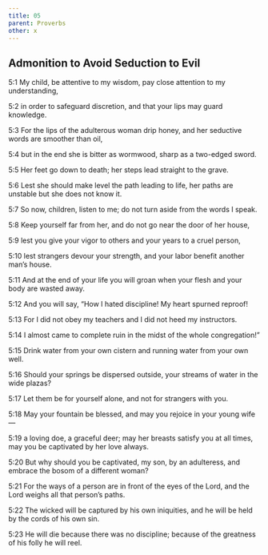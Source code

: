 ```yaml
---
title: 05
parent: Proverbs
other: x
---
```


## Admonition to Avoid Seduction to Evil


<a name="5:1">5:1</a> My child, be attentive to my wisdom, pay close attention to my understanding,

<a name="5:2">5:2</a> in order to safeguard discretion, and that your lips may guard knowledge.

<a name="5:3">5:3</a> For the lips of the adulterous woman drip honey, and her seductive words are smoother than oil,

<a name="5:4">5:4</a> but in the end she is bitter as wormwood, sharp as a two-edged sword.

<a name="5:5">5:5</a> Her feet go down to death; her steps lead straight to the grave.

<a name="5:6">5:6</a> Lest she should make level the path leading to life, her paths are unstable but she does not know it.

<a name="5:7">5:7</a> So now, children, listen to me; do not turn aside from the words I speak.

<a name="5:8">5:8</a> Keep yourself far from her, and do not go near the door of her house,

<a name="5:9">5:9</a> lest you give your vigor to others and your years to a cruel person,

<a name="5:10">5:10</a> lest strangers devour your strength, and your labor benefit another man’s house.

<a name="5:11">5:11</a> And at the end of your life you will groan when your flesh and your body are wasted away.

<a name="5:12">5:12</a> And you will say, “How I hated discipline! My heart spurned reproof!

<a name="5:13">5:13</a> For I did not obey my teachers and I did not heed my instructors.

<a name="5:14">5:14</a> I almost came to complete ruin in the midst of the whole congregation!”

<a name="5:15">5:15</a> Drink water from your own cistern and running water from your own well.

<a name="5:16">5:16</a> Should your springs be dispersed outside, your streams of water in the wide plazas?

<a name="5:17">5:17</a> Let them be for yourself alone, and not for strangers with you.

<a name="5:18">5:18</a> May your fountain be blessed, and may you rejoice in your young wife — 

<a name="5:19">5:19</a> a loving doe, a graceful deer; may her breasts satisfy you at all times, may you be captivated by her love always.

<a name="5:20">5:20</a> But why should you be captivated, my son, by an adulteress, and embrace the bosom of a different woman?

<a name="5:21">5:21</a> For the ways of a person are in front of the eyes of the Lord, and the Lord weighs all that person’s paths.

<a name="5:22">5:22</a> The wicked will be captured by his own iniquities, and he will be held by the cords of his own sin.

<a name="5:23">5:23</a> He will die because there was no discipline; because of the greatness of his folly he will reel.
